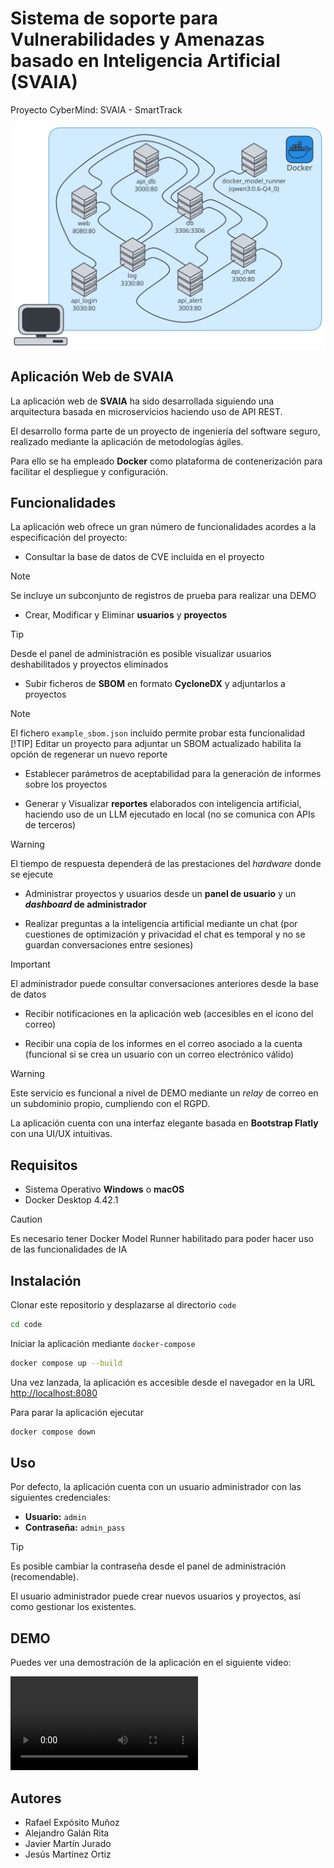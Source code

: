 # Sistema de soporte para Vulnerabilidades y Amenazas basado en Inteligencia Artificial (SVAIA)

Proyecto CyberMind: SVAIA - SmartTrack

![diagrama](diagram.svg)

## Aplicación Web de SVAIA

La aplicación web de **SVAIA** ha sido desarrollada siguiendo una arquitectura basada en microservicios haciendo uso de API REST.

El desarrollo forma parte de un proyecto de ingeniería del software seguro, realizado mediante la aplicación de metodologías ágiles.

Para ello se ha empleado **Docker** como plataforma de contenerización para facilitar el despliegue y configuración.

## Funcionalidades

La aplicación web ofrece un gran número de funcionalidades acordes a la especificación del proyecto:

- Consultar la base de datos de CVE incluida en el proyecto

> [!NOTE]
> Se incluye un subconjunto de registros de prueba para realizar una DEMO

- Crear, Modificar y Eliminar **usuarios** y **proyectos**

> [!TIP]
> Desde el panel de administración es posible visualizar usuarios deshabilitados y proyectos eliminados

- Subir ficheros de **SBOM** en formato **CycloneDX** y adjuntarlos a proyectos

> [!NOTE]
> El fichero `example_sbom.json` incluido permite probar esta funcionalidad
> [!TIP]
> Editar un proyecto para adjuntar un SBOM actualizado habilita la opción de regenerar un nuevo reporte

- Establecer parámetros de aceptabilidad para la generación de informes sobre los proyectos

- Generar y Visualizar **reportes** elaborados con inteligencia artificial, haciendo uso de un LLM ejecutado en local (no se comunica con APIs de terceros)

> [!WARNING]
> El tiempo de respuesta dependerá de las prestaciones del *hardware* donde se ejecute

- Administrar proyectos y usuarios desde un **panel de usuario** y un ***dashboard* de administrador**

- Realizar preguntas a la inteligencia artificial mediante un chat (por cuestiones de optimización y privacidad el chat es temporal y no se guardan conversaciones entre sesiones)

> [!IMPORTANT]
> El administrador puede consultar conversaciones anteriores desde la base de datos

- Recibir notificaciones en la aplicación web (accesibles en el icono del correo)

- Recibir una copia de los informes en el correo asociado a la cuenta (funcional si se crea un usuario con un correo electrónico válido)

> [!WARNING]
> Este servicio es funcional a nivel de DEMO mediante un *relay* de correo en un subdominio propio, cumpliendo con el RGPD.

La aplicación cuenta con una interfaz elegante basada en **Bootstrap Flatly** con una UI/UX intuitivas.

## Requisitos

- Sistema Operativo **Windows** o **macOS**
- Docker Desktop 4.42.1

> [!CAUTION]
> Es necesario tener Docker Model Runner habilitado para poder hacer uso de las funcionalidades de IA

## Instalación

Clonar este repositorio y desplazarse al directorio `code`

```bash
cd code
```

Iniciar la aplicación mediante `docker-compose`

```bash
docker compose up --build
```

Una vez lanzada, la aplicación es accesible desde el navegador en la URL [http://localhost:8080](http://localhost:8080)

Para parar la aplicación ejecutar

```bash
docker compose down
```

## Uso

Por defecto, la aplicación cuenta con un usuario administrador con las siguientes credenciales:

- **Usuario:** `admin`
- **Contraseña:** `admin_pass`

> [!TIP]
> Es posible cambiar la contraseña desde el panel de administración (recomendable).

El usuario administrador puede crear nuevos usuarios y proyectos, así como gestionar los existentes.

## DEMO

Puedes ver una demostración de la aplicación en el siguiente video:

<video controls src="video_demo.mov" title="Demostración de SVAIA"></video>

## Autores

- Rafael Expósito Muñoz
- Alejandro Galán Rita
- Javier Martín Jurado
- Jesús Martínez Ortiz
